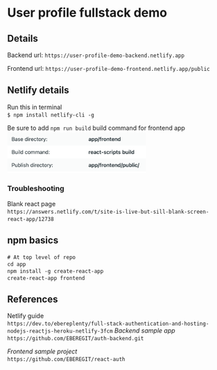 # User profile fullstack demo

## Details
Backend url: `https://user-profile-demo-backend.netlify.app`

Frontend url: `https://user-profile-demo-frontend.netlify.app/public`

## Netlify details
Run this in terminal<br>
  `$ npm install netlify-cli -g`

Be sure to add `npm run build` build command for frontend app
<img src="docs/screenshots/netlify_dashboard_build_command.png" alt="Netlify build command" width="320">

### Troubleshooting
Blank react page<br>
  `https://answers.netlify.com/t/site-is-live-but-sill-blank-screen-react-app/12738`

## npm basics
```
# At top level of repo
cd app
npm install -g create-react-app
create-react-app frontend
```

## References
Netlify guide<br>
  `https://dev.to/ebereplenty/full-stack-authentication-and-hosting-nodejs-reactjs-heroku-netlify-3fcm`
_Backend sample app_<br>
  `https://github.com/EBEREGIT/auth-backend.git`

_Frontend sample project_<br>
  `https://github.com/EBEREGIT/react-auth`
